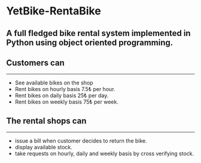 # YetBike-RentaBike

A full fledged bike rental system implemented in Python using object oriented programming.
----
## Customers can
----
* See available bikes on the shop
* Rent bikes on hourly basis 7.5₺ per hour.
* Rent bikes on daily basis 25₺ per day.
* Rent bikes on weekly basis 75₺ per week.

## The rental shops can
------
* issue a bill when customer decides to return the bike.
* display available stock.
* take requests on hourly, daily and weekly basis by cross verifying stock.
